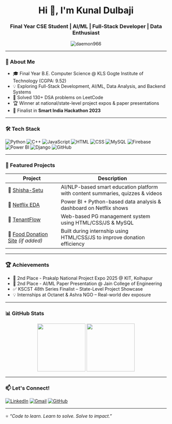 <h1 align="center">Hi 👋, I'm Kunal Dulbaji</h1>
<h3 align="center">Final Year CSE Student | AI/ML | Full-Stack Developer | Data Enthusiast</h3>

<p align="center">
  <img src="https://komarev.com/ghpvc/?username=daemon966&label=Profile%20views&color=0e75b6&style=flat" alt="daemon966" />
</p>

---

### 🚀 About Me
- 🎓 Final Year B.E. Computer Science @ KLS Gogte Institute of Technology (CGPA: 9.52)
- 💡 Exploring Full-Stack Development, AI/ML, Data Analysis, and Backend Systems
- 🧠 Solved 130+ DSA problems on LeetCode
- 🏆 Winner at national/state-level project expos & paper presentations
- 🚀 Finalist in **Smart India Hackathon 2023**

---

### 🛠️ Tech Stack
![Python](https://img.shields.io/badge/Python-3670A0?style=for-the-badge&logo=python&logoColor=white)
![C++](https://img.shields.io/badge/C++-00599C?style=for-the-badge&logo=cplusplus&logoColor=white)
![JavaScript](https://img.shields.io/badge/JavaScript-F7DF1E?style=for-the-badge&logo=javascript&logoColor=black)
![HTML](https://img.shields.io/badge/HTML5-E34F26?style=for-the-badge&logo=html5&logoColor=white)
![CSS](https://img.shields.io/badge/CSS-1572B6?style=for-the-badge&logo=css3&logoColor=white)
![MySQL](https://img.shields.io/badge/MySQL-00000F?style=for-the-badge&logo=mysql&logoColor=white)
![Firebase](https://img.shields.io/badge/Firebase-ffca28?style=for-the-badge&logo=firebase&logoColor=black)
![Power BI](https://img.shields.io/badge/PowerBI-F2C811?style=for-the-badge&logo=powerbi&logoColor=black)
![Django](https://img.shields.io/badge/Django-092E20?style=for-the-badge&logo=django&logoColor=white)
![GitHub](https://img.shields.io/badge/GitHub-100000?style=for-the-badge&logo=github&logoColor=white)

---

### 📌 Featured Projects
| Project | Description |
|--------|-------------|
| 🔗 [Shisha-Setu](https://github.com/daemon966/Shisha-Setu) | AI/NLP-based smart education platform with content summaries, quizzes & videos |
| 🔗 [Netflix EDA](https://github.com/daemon966/Netflix_EDA) | Power BI + Python-based data analysis & dashboard on Netflix shows |
| 🔗 [TenantFlow](https://github.com/daemon966/TenantFlow) | Web-based PG management system using HTML/CSS/JS & MySQL |
| 🔗 [Food Donation Site](https://github.com/daemon966/Food-Donation-App) *(if added)* | Built during internship using HTML/CSS/JS to improve donation efficiency |

---

### 🏆 Achievements
- 🥇 2nd Place - Prakalp National Project Expo 2025 @ KIT, Kolhapur
- 🥈 2nd Place - AI/ML Paper Presentation @ Jain College of Engineering
- ✅ KSCST 48th Series Finalist – State-Level Project Showcase
- 💡 Internships at Octanet & Ashra NGO – Real-world dev exposure

---

### 📊 GitHub Stats
<p align="center">
  <img src="https://github-readme-stats.vercel.app/api?username=daemon966&show_icons=true&theme=github_dark" height="150" />
  <img src="https://github-readme-stats.vercel.app/api/top-langs/?username=daemon966&layout=compact&theme=github_dark" height="150" />
</p>

---

### 📫 Let's Connect!
[![LinkedIn](https://img.shields.io/badge/LinkedIn-blue?style=for-the-badge&logo=linkedin)](https://linkedin.com/in/kunal-dulbaji)
[![Gmail](https://img.shields.io/badge/Gmail-red?style=for-the-badge&logo=gmail&logoColor=white)](mailto:dulbajikunal2000@gmail.com)
[![GitHub](https://img.shields.io/badge/GitHub-100000?style=for-the-badge&logo=github)](https://github.com/daemon966)

---

⭐ *“Code to learn. Learn to solve. Solve to impact.”*

